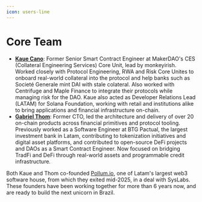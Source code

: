 ```yaml
---
icon: users-line
---
```


# Core Team

* [**Kaue Cano**](https://www.linkedin.com/in/kauenet/): Former Senior Smart Contract Engineer at MakerDAO's CES (Collateral Engineering Services) Core Unit, lead by monkeyirish. Worked closely with Protocol Engineering, RWA and Risk Core Unites to onboard real-world collateral into the protocol and help banks such as Societé Generale mint DAI with stale colateral. Also worked with Centrifuge and Maple Finance to integrate their protocols while managing risk for the DAO. Kaue also acted as Developer Relations Lead (LATAM) for Solana Foundation, working with retail and institutions alike to bring applications and financial infrastructure on-chain.
* [**Gabriel Thom**](https://www.linkedin.com/in/thomgabriel/): Former CTO, led the architecture and delivery of over 20 on-chain products across financial primitives and protocol tooling. Previously worked as a Software Engineer at BTG Pactual, the largest investment bank in Latam, contributing to tokenization initiatives and digital asset platforms, and contributed to open-source DeFi projects and DAOs as a Smart Contract Engineer. Now focused on bridging TradFi and DeFi through real-world assets and programmable credit infrastructure.

Both Kaue and Thom co-founded [Pollum.io](https://pollum.io), one of Latam's largest web3 software house, from which they exited mid-2025, in a deal with SysLabs. These founders have been working together for more than 6 years now, and are ready to build the next unicorn in Brazil.
